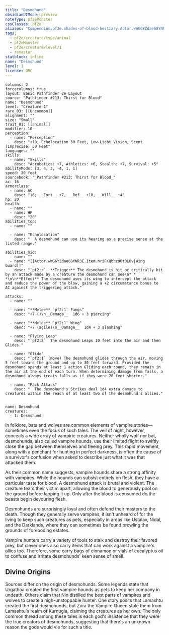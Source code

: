 ```yaml
---
title: "Desmohund"
obsidianUIMode: preview
noteType: pf2eMonster
cssClasses: pf2e
aliases: "Compendium.pf2e.shades-of-blood-bestiary.Actor.wWG6YZdae68YNR3E" 
tags:
  - pf2e/creature/type/animal
  - pf2eMonster
  - pf2e/creature/level/1
  - remaster
statblock: inline
name: "Desmohund"
level: 1
license: ORC
---
```


```statblock
columns: 2
forcecolumns: true
layout: Basic Pathfinder 2e Layout
source: "Pathfinder #213: Thirst for Blood"
name: "Desmohund"
level: "Creature 1"
rare_03: [[Uncommon]]
alignment: ""
size: "Small"
trait_01: [[animal]]
modifier: 10
perception:
  - name: "Perception"
    desc: "+10; Echolocation 30 Feet, Low-Light Vision, Scent (Imprecise) 30 Feet"
languages: ""
skills:
  - name: "Skills"
    desc: "Acrobatics: +7, Athletics: +6, Stealth: +7, Survival: +5"
abilityMods: [3, 4, 3, -4, 1, 1]
speed: 30 feet
sourcebook: "_Pathfinder #213: Thirst for Blood_"
ac: 16
armorclass:
  - name: AC
    desc: "16; __Fort__ +7, __Ref__ +10, __Will__ +4"
hp: 20
health:
  - name: ""
  - name: HP
    desc: "20"
abilities_top:
  - name: ""

  - name: "Echolocation"
    desc: "  A desmohund can use its hearing as a precise sense at the listed range."

abilities_mid:
  - name: ""
  - name: "[[Actor.wWG6YZdae68YNR3E.Item.nriFKQbhz90t0LOv|Wing Guard]]"
    desc: "`pf2:r`  **Trigger** The desmohund is hit or critically hit by an attack made by a creature the desmohund can see\n* * *\n\n**Effect** The desmohund uses its wing to intercept the attack and reduce the power of the blow, gaining a +2 circumstance bonus to AC against the triggering attack."

attacks:
  - name: ""

  - name: "**Melee** `pf2:1` Fangs"
    desc: "+7 ()\n__Damage__  1d6 + 3 piercing"

  - name: "**Melee** `pf2:1` Wing"
    desc: "+7 (agile)\n__Damage__  1d4 + 3 slashing"

  - name: "Flying Leap"
    desc: "`pf2:2`  The desmohund Leaps 10 feet into the air and then Glides."

  - name: "Glide"
    desc: "`pf2:1` (move) The desmohund glides through the air, moving 5 feet toward the ground and up to 30 feet forward. Provided the desmohund spends at least 1 action Gliding each round, they remain in the air at the end of each turn. When determining damage from falls, a desmohund always treats falls as if they were 20 feet shorter."

  - name: "Pack Attack"
    desc: "  The desmohund's Strikes deal 1d4 extra damage to creatures within the reach of at least two of the desmohund's allies."
 
```

```encounter-table
name: Desmohund
creatures:
  - 1: Desmohund
```



In folklore, bats and wolves are common elements of vampire stories—sometimes even the focus of such tales. The veil of night, however, conceals a wide array of vampiric creatures. Neither wholly wolf nor bat, desmohunds, also called vampire hounds, use their limited flight to swiftly close the gap between themselves and fleeing prey. This rapid movement, along with a penchant for hunting in perfect darkness, is often the cause of a survivor's confusion when asked to describe just what it was that attacked them.

As their common name suggests, vampire hounds share a strong affinity with vampires. While the hounds can subsist entirely on flesh, they have a particular taste for blood. A desmohund attack is brutal and violent. The creature tears their victim apart, allowing the blood to generously pool on the ground before lapping it up. Only after the blood is consumed do the beasts begin devouring flesh.

Desmohunds are surprisingly loyal and often defend their masters to the death. Though they generally serve vampires, it isn't unheard of for the living to keep such creatures as pets, especially in areas like Ustalav, Nidal, and the Darklands, where they can sometimes be found prowling the grounds of foreboding estates.

Vampire hunters carry a variety of tools to stalk and destroy their favored prey, but clever ones also carry items that can work against a vampire's allies too. Therefore, some carry bags of cinnamon or vials of eucalyptus oil to confuse and irritate desmohunds' keen sense of smell.

## Divine Origins

Sources differ on the origin of desmohunds. Some legends state that Urgathoa created the first vampire hounds as pets to keep her company in undeath. Others claim that Nin distilled the best parts of vampires and wolves to create a nigh-unstoppable hunter. One story posits that Lamashtu created the first desmohunds, but Zura the Vampire Queen stole them from Lamashtu's realm of Kurnugia, claiming the creatures as her own. The only common thread among these tales is each god's insistence that they were the true creators of desmohunds, suggesting that there's an unknown reason the gods would vie for such a title.
